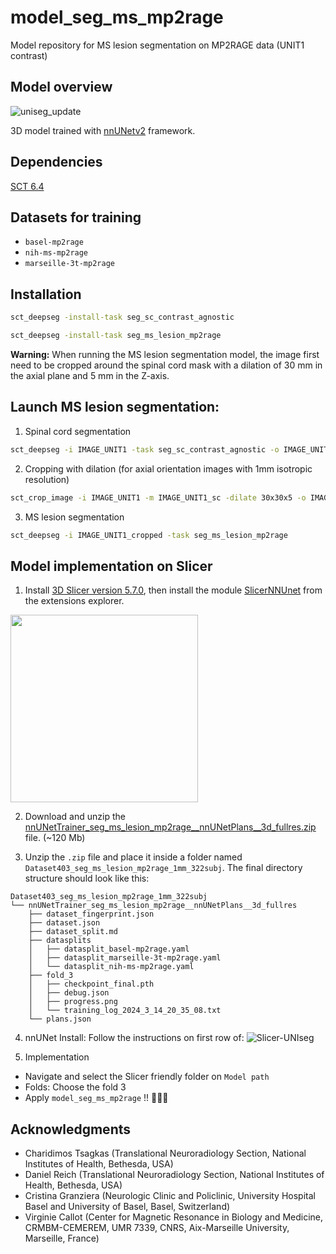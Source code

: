 # model_seg_ms_mp2rage

Model repository for MS lesion segmentation on MP2RAGE data (UNIT1 contrast)

## Model overview 

![uniseg_update](https://github.com/ivadomed/model_seg_ms_mp2rage/assets/77469192/e4b5fbcc-03e9-4bc4-829e-604c32dbdd68)

3D model trained with [nnUNetv2](https://github.com/MIC-DKFZ/nnUNet) framework.

## Dependencies
[SCT 6.4](https://spinalcordtoolbox.com/)

## Datasets for training 

- `basel-mp2rage`
- `nih-ms-mp2rage`
- `marseille-3t-mp2rage`

## Installation 
```bash
sct_deepseg -install-task seg_sc_contrast_agnostic
```
```bash
sct_deepseg -install-task seg_ms_lesion_mp2rage 
```

**Warning:** When running the MS lesion segmentation model, the image first need to be cropped around the spinal cord mask with a dilation of 30 mm in the axial plane and 5 mm in the Z-axis. 

## Launch MS lesion segmentation:
1. Spinal cord segmentation 
```bash
sct_deepseg -i IMAGE_UNIT1 -task seg_sc_contrast_agnostic -o IMAGE_UNIT1_sc
```
2. Cropping with dilation (for axial orientation images with 1mm isotropic resolution)
```bash
sct_crop_image -i IMAGE_UNIT1 -m IMAGE_UNIT1_sc -dilate 30x30x5 -o IMAGE_UNIT1_cropped
```
3. MS lesion segmentation 
```bash
sct_deepseg -i IMAGE_UNIT1_cropped -task seg_ms_lesion_mp2rage 
```

## Model implementation on Slicer

1. Install [3D Slicer version 5.7.0](https://download.slicer.org/), then install the module [SlicerNNUnet](https://github.com/KitwareMedical/SlicerNNUnet) from the extensions explorer.

<img src="https://github.com/spinalcordtoolbox/spinalcordtoolbox/assets/77469192/9d7964d2-66e3-464d-ac1a-04caaaced63b" width="300px;" alt=""/>


2. Download and unzip the [ nnUNetTrainer_seg_ms_lesion_mp2rage__nnUNetPlans__3d_fullres.zip](https://github.com/ivadomed/model_seg_ms_mp2rage/releases/tag/r20240610) file. (~120 Mb)

3. Unzip the `.zip` file and place it inside a folder named `Dataset403_seg_ms_lesion_mp2rage_1mm_322subj`. The final directory structure should look like this:
```
Dataset403_seg_ms_lesion_mp2rage_1mm_322subj
└── nnUNetTrainer_seg_ms_lesion_mp2rage__nnUNetPlans__3d_fullres
    ├── dataset_fingerprint.json
    ├── dataset.json
    ├── dataset_split.md
    ├── datasplits
    │   ├── datasplit_basel-mp2rage.yaml
    │   ├── datasplit_marseille-3t-mp2rage.yaml
    │   └── datasplit_nih-ms-mp2rage.yaml
    ├── fold_3
    │   ├── checkpoint_final.pth
    │   ├── debug.json
    │   ├── progress.png
    │   └── training_log_2024_3_14_20_35_08.txt
    └── plans.json
``` 

4. nnUNet Install: Follow the instructions on first row of:
![Slicer-UNIseg](https://github.com/ivadomed/model_seg_ms_mp2rage/assets/77469192/90207a02-f640-4624-b10d-1abbd6433ba6)

5. Implementation
- Navigate and select the Slicer friendly folder on `Model path`
- Folds: Choose the fold 3
- Apply `model_seg_ms_mp2rage` !! 🚀🚀🚀


## Acknowledgments

- Charidimos Tsagkas (Translational Neuroradiology Section, National Institutes of Health, Bethesda, USA)
- Daniel Reich (Translational Neuroradiology Section, National Institutes of Health, Bethesda, USA)
- Cristina Granziera (Neurologic Clinic and Policlinic, University Hospital Basel and University of Basel, Basel, Switzerland)
- Virginie Callot (Center for Magnetic Resonance in Biology and Medicine, CRMBM-CEMEREM, UMR 7339, CNRS, Aix-Marseille University, Marseille, France)
